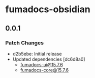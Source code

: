 # fumadocs-obsidian

## 0.0.1

### Patch Changes

- d2b5ebe: Initial release
- Updated dependencies [dc6d8a0]
  - fumadocs-ui@15.7.6
  - fumadocs-core@15.7.6
